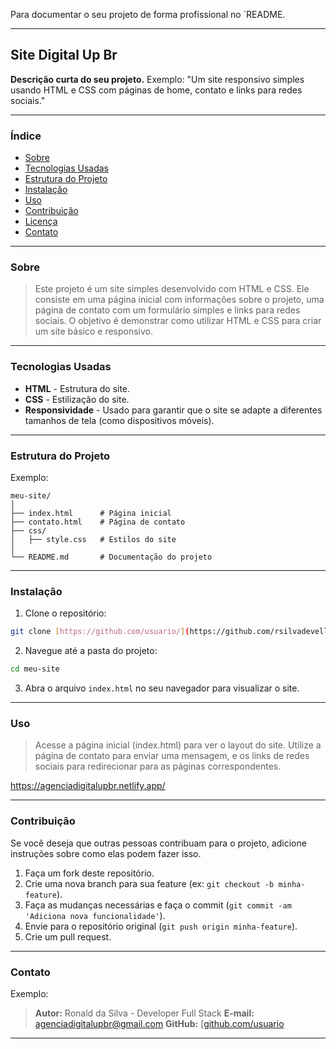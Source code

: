 Para documentar o seu projeto de forma profissional no `README.

---

## **Site Digital Up Br**

**Descrição curta do seu projeto.** Exemplo: "Um site responsivo simples usando HTML e CSS com páginas de home, contato e links para redes sociais."

---

### **Índice**
- [Sobre](#sobre)
- [Tecnologias Usadas](#tecnologias-usadas)
- [Estrutura do Projeto](#estrutura-do-projeto)
- [Instalação](#instalacao)
- [Uso](#uso)
- [Contribuição](#contribuicao)
- [Licença](#licenca)
- [Contato](#contato)

---

### **Sobre**

> Este projeto é um site simples desenvolvido com HTML e CSS. Ele consiste em uma página inicial com informações sobre o projeto, uma página de contato com um formulário simples e links para redes sociais. O objetivo é demonstrar como utilizar HTML e CSS para criar um site básico e responsivo.

---

### **Tecnologias Usadas**

- **HTML** - Estrutura do site.
- **CSS** - Estilização do site.
- **Responsividade** - Usado para garantir que o site se adapte a diferentes tamanhos de tela (como dispositivos móveis).

---

### **Estrutura do Projeto**

Exemplo:

```
meu-site/
│
├── index.html      # Página inicial
├── contato.html    # Página de contato
├── css/
│   ├── style.css   # Estilos do site
│
└── README.md       # Documentação do projeto
```

---

### **Instalação**

1. Clone o repositório:

```bash
git clone [https://github.com/usuario/](https://github.com/rsilvadevelloper/digitalupbr.html)
```

2. Navegue até a pasta do projeto:

```bash
cd meu-site
```

3. Abra o arquivo `index.html` no seu navegador para visualizar o site.

---

### **Uso**

> Acesse a página inicial (index.html) para ver o layout do site. Utilize a página de contato para enviar uma mensagem, e os links de redes sociais para redirecionar para as páginas correspondentes.

https://agenciadigitalupbr.netlify.app/

---

### **Contribuição**

Se você deseja que outras pessoas contribuam para o projeto, adicione instruções sobre como elas podem fazer isso.

1. Faça um fork deste repositório.
2. Crie uma nova branch para sua feature (ex: `git checkout -b minha-feature`).
3. Faça as mudanças necessárias e faça o commit (`git commit -am 'Adiciona nova funcionalidade'`).
4. Envie para o repositório original (`git push origin minha-feature`).
5. Crie um pull request.

---

### **Contato**

Exemplo:

> **Autor:** Ronald da Silva - Developer Full Stack
> **E-mail:** agenciadigitalupbr@gmail.com 
> **GitHub:** [[github.com/usuario](https://github.com/usuario](https://github.com/rsilvadevelloper))

---
